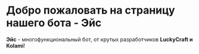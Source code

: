 # Добро пожаловать на страницу нашего бота - **Эйс**

**Эйс** - многофункциональный бот, от крутых разработчиков **LuckyCraft и Kolami**!
